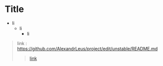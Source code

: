 # Title
+ li
  + li
    + li
>link : https://github.com/AlexandrLeus/project/edit/unstable/README.md
>>[link](https://github.com/AlexandrLeus/project/edit/unstable/README.md)


  
